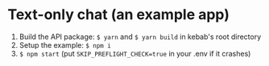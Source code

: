 # Text-only chat (an example app)
1. Build the API package: `$ yarn` and `$ yarn build` in kebab's root directory
2. Setup the example: `$ npm i`
3. `$ npm start` (put `SKIP_PREFLIGHT_CHECK=true` in your .env if it crashes)
